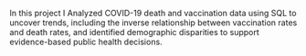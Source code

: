 In this project I 
Analyzed COVID-19 death and vaccination data using SQL to uncover trends, including the inverse relationship between vaccination rates and death rates, and identified demographic 
disparities to support evidence-based public health decisions.
